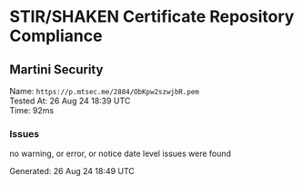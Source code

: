 # STIR/SHAKEN Certificate Repository Compliance

## Martini Security

Name: `https://p.mtsec.me/2884/ObKpw2szwjbR.pem`\
Tested At: 26 Aug 24 18:39 UTC\
Time: 92ms

### Issues

no warning, or error, or notice date level issues were found

Generated: 26 Aug 24 18:49 UTC